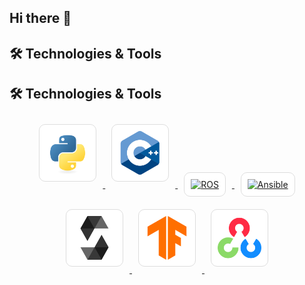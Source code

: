 ## Hi there 👋

<!--
**pannatron/pannatron** is a ✨ _special_ ✨ repository because its `README.md` (this file) appears on your GitHub profile.

Here are some ideas to get you started:

- 🔭 I’m currently working on ...
- 🌱 I’m currently learning ...
- 👯 I’m looking to collaborate on ...
- 🤔 I’m looking for help with ...
- 💬 Ask me about ...
- 📫 How to reach me: ...
- 😄 Pronouns: ...
- ⚡ Fun fact: ...
-->

## 🛠 Technologies & Tools

## 🛠 Technologies & Tools

<p align="center">
  <a href="https://www.python.org/" target="_blank" rel="noreferrer">
    <img src="https://raw.githubusercontent.com/devicons/devicon/master/icons/python/python-original.svg" alt="Python" width="70" height="70" style="background-color: white; border-radius: 10px; padding: 10px; margin: 10px; border: 1px solid #ddd;"/>
  </a>
  <a href="https://isocpp.org/" target="_blank" rel="noreferrer">
    <img src="https://raw.githubusercontent.com/devicons/devicon/master/icons/cplusplus/cplusplus-original.svg" alt="C++" width="70" height="70" style="background-color: white; border-radius: 10px; padding: 10px; margin: 10px; border: 1px solid #ddd;"/>
  </a>
  <a href="https://www.ros.org/" target="_blank" rel="noreferrer">
    <img src="https://raw.githubusercontent.com/ros-infrastructure/artwork/master/ros_logos/ros_org.svg" alt="ROS" width="70" height="70" style="background-color: white; border-radius: 10px; padding: 10px; margin: 10px; border: 1px solid #ddd;"/>
  </a>
  <a href="https://www.ansible.com/" target="_blank" rel="noreferrer">
    <img src="https://www.vectorlogo.zone/logos/ansible/ansible-icon.svg" alt="Ansible" width="70" height="70" style="background-color: white; border-radius: 10px; padding: 10px; margin: 10px; border: 1px solid #ddd;"/>
  </a>
  <a href="https://soliditylang.org/" target="_blank" rel="noreferrer">
    <img src="https://raw.githubusercontent.com/devicons/devicon/master/icons/solidity/solidity-original.svg" alt="Solidity" width="70" height="70" style="background-color: white; border-radius: 10px; padding: 10px; margin: 10px; border: 1px solid #ddd;"/>
  </a>
  <a href="https://www.tensorflow.org/" target="_blank" rel="noreferrer">
    <img src="https://raw.githubusercontent.com/devicons/devicon/master/icons/tensorflow/tensorflow-original.svg" alt="TensorFlow" width="70" height="70" style="background-color: white; border-radius: 10px; padding: 10px; margin: 10px; border: 1px solid #ddd;"/>
  </a>
  <a href="https://opencv.org/" target="_blank" rel="noreferrer">
    <img src="https://raw.githubusercontent.com/devicons/devicon/master/icons/opencv/opencv-original.svg" alt="OpenCV" width="70" height="70" style="background-color: white; border-radius: 10px; padding: 10px; margin: 10px; border: 1px solid #ddd;"/>
  </a>
</p>

